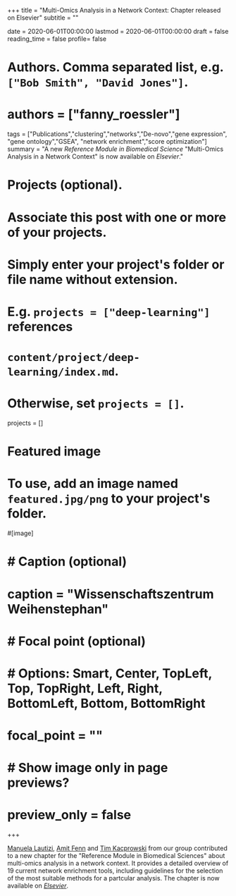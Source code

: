 +++
title = "Multi-Omics Analysis in a Network Context: Chapter released on Elsevier"
subtitle = ""

date = 2020-06-01T00:00:00
lastmod = 2020-06-01T00:00:00
draft = false
reading_time = false
profile= false

# Authors. Comma separated list, e.g. `["Bob Smith", "David Jones"]`.
# authors = ["fanny_roessler"]

tags = ["Publications","clustering","networks","De-novo","gene expression", "gene ontology","GSEA", "network enrichment","score optimization"]
summary = "A new *Reference Module in Biomedical Science* \"Multi-Omics Analysis in a Network Context\" is now available on *Elsevier*."

# Projects (optional).
#   Associate this post with one or more of your projects.
#   Simply enter your project's folder or file name without extension.
#   E.g. `projects = ["deep-learning"]` references 
#   `content/project/deep-learning/index.md`.
#   Otherwise, set `projects = []`.
projects = []

# Featured image
# To use, add an image named `featured.jpg/png` to your project's folder. 
#[image]
#  # Caption (optional)
#  caption = "Wissenschaftszentrum Weihenstephan"
#
#  # Focal point (optional)
#  # Options: Smart, Center, TopLeft, Top, TopRight, Left, Right, BottomLeft, Bottom, BottomRight
#  focal_point = ""
#
#  # Show image only in page previews?
#  preview_only = false

+++

[Manuela Lautizi](/authors/manuela_lautizi/), [Amit Fenn](/authors/amit_fenn/) and [Tim Kacprowski](/authors/tim_kacprowski/) from our group contributed to a new chapter for the \"Reference Module in Biomedical Sciences\" about multi-omics analysis in a network context. It provides a detailed overview of 19 current network enrichment tools, including guidelines for the selection of the most suitable methods for a partcular analysis. The chapter is now available on *[Elsevier](https://doi.org/10.1016/B978-0-12-801238-3.11647-2)*.
